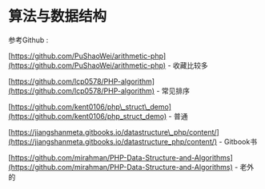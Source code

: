 # 算法与数据结构

参考Github :

[https://github.com/PuShaoWei/arithmetic-php](https://github.com/PuShaoWei/arithmetic-php) - 收藏比较多

[https://github.com/lcp0578/PHP-algorithm](https://github.com/lcp0578/PHP-algorithm) - 常见排序

[https://github.com/kent0106/php\_struct\_demo](https://github.com/kent0106/php_struct_demo) - 普通

[https://jiangshanmeta.gitbooks.io/datastructure\_php/content/](https://jiangshanmeta.gitbooks.io/datastructure_php/content/) - Gitbook书

[https://github.com/mirahman/PHP-Data-Structure-and-Algorithms](https://github.com/mirahman/PHP-Data-Structure-and-Algorithms) - 老外的

